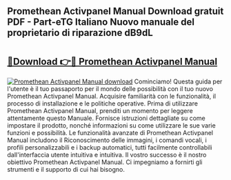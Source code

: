 ## Promethean Activpanel Manual Download gratuit PDF - Part-eTG Italiano Nuovo manuale del proprietario di riparazione dB9dL

# <h2><a href="http://dfdujt1.blite.top/?on=Promethean+Activpanel+Manual">🔗Download 👉🔴 Promethean Activpanel Manual</a></h2>

[![Promethean Activpanel Manual download](https://i.imgur.com/lujVjoI.png)](http://dfdujt1.blite.top/?on=Promethean+Activpanel+Manual)
Cominciamo! Questa guida per l'utente è il tuo passaporto per il mondo delle possibilità con il tuo nuovo Promethean Activpanel Manual. Acquisire familiarità con le funzionalità, il processo di installazione e le politiche operative. Prima di utilizzare Promethean Activpanel Manual, prenditi un momento per leggere attentamente questo Manuale. Fornisce istruzioni dettagliate su come impostare il prodotto, nonché informazioni su come utilizzare le sue varie funzioni e possibilità. Le funzionalità avanzate di Promethean Activpanel Manual includono il Riconoscimento delle immagini, i comandi vocali, i profili personalizzabili e i backup automatici, tutti facilmente controllabili dall'interfaccia utente intuitiva e intuitiva. Il vostro successo è il nostro obiettivo Promethean Activpanel Manual. Ci impegniamo a fornirti gli strumenti e il supporto di cui hai bisogno.
